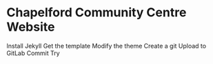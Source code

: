 # Chapelford Community Centre Website

Install Jekyll
Get the template
Modify the theme
Create a git
Upload to GitLab
Commit
Try
